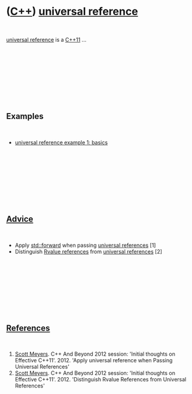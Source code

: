 
 

 

 

 

 

([C++](Cpp.md)) [universal reference](CppUniversalReference.md)
=================================================================

 

[universal reference](CppUniversalReference.md) is a [C++11](Cpp11.md)
...

 

 

 

 

 

Examples
--------

 

-   [universal reference example 1:
    basics](CppUniversalReferenceExample1.md)

 

 

 

 

 

[Advice](CppAdvice.md)
-----------------------

 

-   Apply [std::forward](CppStdForward.md) when passing [universal
    references](CppUniversalReference.md) \[1\]
-   Distinguish [Rvalue references](CppRvalueReference.md) from
    [universal references](CppUniversalReference.md) \[2\]

 

 

 

 

 

[References](CppReferences.md)
-------------------------------

 

1.  [Scott Meyers](CppScottMeyers.md). C++ And Beyond 2012 session:
    'Initial thoughts on Effective C++11'. 2012. 'Apply universal
    reference when Passing Universal References'
2.  [Scott Meyers](CppScottMeyers.md). C++ And Beyond 2012 session:
    'Initial thoughts on Effective C++11'. 2012. 'Distinguish Rvalue
    References from Universal References'

 

 

 

 

 

 



